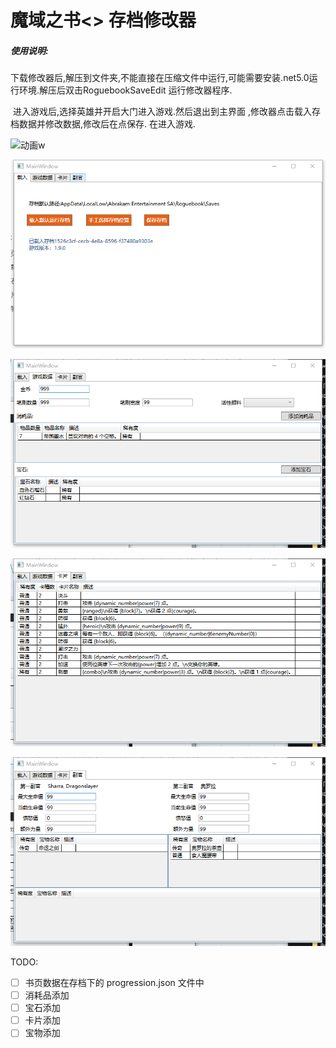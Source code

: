 # 魔域之书<<roguebook>> 存档修改器

##### 使用说明:

​		下载修改器后,解压到文件夹,不能直接在压缩文件中运行,可能需要安装.net5.0运行环境.解压后双击RoguebookSaveEdit 运行修改器程序.

​		进入游戏后,选择英雄并开启大门进入游戏.然后退出到主界面 ,修改器点击载入存档数据并修改数据,修改后在点保存. 在进入游戏.



![动画w](ReadMe.assets/%E5%8A%A8%E7%94%BBw.webp)

![image-20220209165902042](ReadMe.assets/image-20220209165902042.png)

![image-20220209165912071](ReadMe.assets/image-20220209165912071.png)



![image-20220209165920667](ReadMe.assets/image-20220209165920667.png)

![image-20220209165928655](ReadMe.assets/image-20220209165928655.png)



TODO:

- [ ] 书页数据在存档下的 progression.json 文件中
- [ ] 消耗品添加
- [ ] 宝石添加
- [ ] 卡片添加
- [ ] 宝物添加